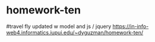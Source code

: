 # homework-ten
#travel fly updated w model and js / jquery
https://in-info-web4.informatics.iupui.edu/~dyguzman/homework-ten/
